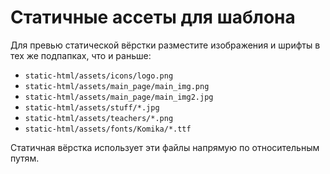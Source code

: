 # Статичные ассеты для шаблона

Для превью статической вёрстки разместите изображения и шрифты в тех же подпапках, что и раньше:

- `static-html/assets/icons/logo.png`
- `static-html/assets/main_page/main_img.png`
- `static-html/assets/main_page/main_img2.jpg`
- `static-html/assets/stuff/*.jpg`
- `static-html/assets/teachers/*.png`
- `static-html/assets/fonts/Komika/*.ttf`

Статичная вёрстка использует эти файлы напрямую по относительным путям.
